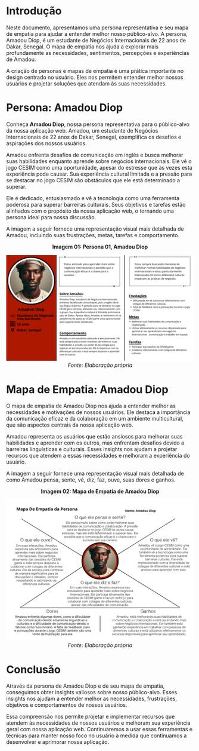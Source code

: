 # Introdução
Neste documento, apresentamos uma persona representativa e seu mapa de empatia para ajudar a entender melhor nosso público-alvo. A persona, Amadou Diop, é um estudante de Negócios Internacionais de 22 anos de Dakar, Senegal. O mapa de empatia nos ajuda a explorar mais profundamente as necessidades, sentimentos, percepções e experiências de Amadou.

A criação de personas e mapas de empatia é uma prática importante no design centrado no usuário. Eles nos permitem entender melhor nossos usuários e projetar soluções que atendam às suas necessidades.

# Persona: Amadou Diop

Conheça **Amadou Diop**, nossa persona representativa para o público-alvo da nossa aplicação web. Amadou, um estudante de Negócios Internacionais de 22 anos de Dakar, Senegal, exemplifica os desafios e aspirações dos nossos usuários.

Amadou enfrenta desafios de comunicação em inglês e busca melhorar suas habilidades enquanto aprende sobre negócios internacionais. Ele vê o jogo CESIM como uma oportunidade, apesar do estresse que às vezes esta experiência pode causar. Sua experiência cultural limitada e a pressão para se destacar no jogo CESIM são obstáculos que ele está determinado a superar.

Ele é dedicado, entusiasmado e vê a tecnologia como uma ferramenta poderosa para superar barreiras culturais. Seus objetivos e tarefas estão alinhados com o propósito da nossa aplicação web, o tornando uma persona ideal para nossa discussão.

A imagem a seguir fornece uma representação visual mais detalhada de Amadou, incluindo suas frustrações, metas, tarefas e comportamento.

<p align="center">
  <strong>Imagem 01: Persona 01, Amadou Diop</strong>
</p>

<p align="center">
  <img src="/assets/persona_amadou.png" alt="Imagem descritiva da persona Amadou Diop">
  <br>
  <i>Fonte: Elaboração própria</i>
</p>

# Mapa de Empatia: Amadou Diop
O mapa de empatia de Amadou Diop nos ajuda a entender melhor as necessidades e motivações de nossos usuários. Ele destaca a importância da comunicação eficaz e da colaboração em um ambiente multicultural, que são aspectos centrais da nossa aplicação web.

Amadou representa os usuários que estão ansiosos para melhorar suas habilidades e aprender com os outros, mas enfrentam desafios devido a barreiras linguísticas e culturais. Esses insights nos ajudam a projetar recursos que atendem a essas necessidades e melhoram a experiência do usuário.

A imagem a seguir fornece uma representação visual mais detalhada de como Amadou pensa, sente, vê, diz, faz, ouve, suas dores e ganhos.

<p align="center">
  <strong>Imagem 02: Mapa de Empatia de Amadou Diop</strong>
</p>

<p align="center">
  <img src="/assets/persona_mapa.png" alt="Imagem descritiva do mapa de empatia da persona Amadou Diop">
  <br>
  <i>Fonte: Elaboração própria</i>
</p>

# Conclusão
Através da persona de Amadou Diop e de seu mapa de empatia, conseguimos obter insights valiosos sobre nosso público-alvo. Esses insights nos ajudam a entender melhor as necessidades, frustrações, objetivos e comportamentos de nossos usuários.

Essa compreensão nos permite projetar e implementar recursos que atendem às necessidades de nossos usuários e melhoram sua experiência geral com nossa aplicação web. Continuaremos a usar essas ferramentas e técnicas para manter nosso foco no usuário à medida que continuamos a desenvolver e aprimorar nossa aplicação.

